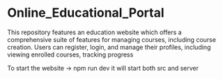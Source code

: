 # Online_Educational_Portal
This repository features an education website which offers a comprehensive suite of features for managing courses, including course creation. Users can register, login, and manage their profiles, including viewing enrolled courses, tracking progress

To start the website -> npm run dev 
it will start both src and server
